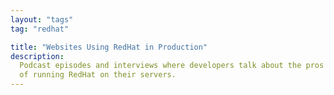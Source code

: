 ```yaml
---
layout: "tags"
tag: "redhat"

title: "Websites Using RedHat in Production"
description:
  Podcast episodes and interviews where developers talk about the pros and cons
  of running RedHat on their servers.
---
```


